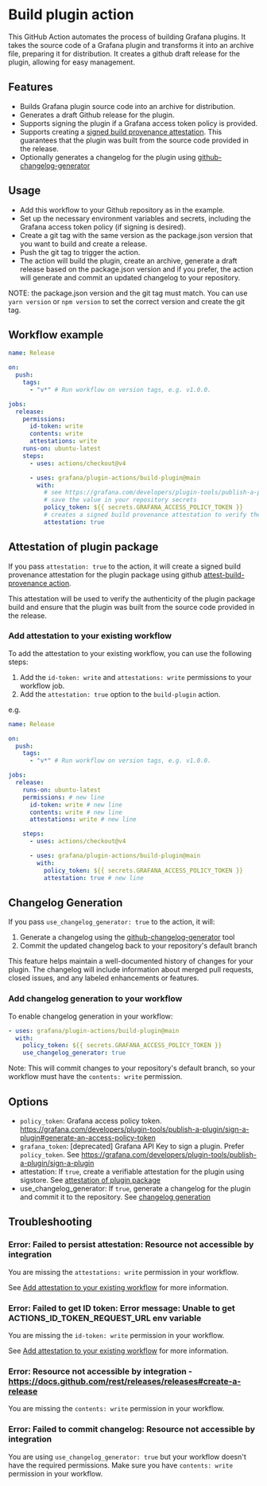 # Build plugin action

This GitHub Action automates the process of building Grafana plugins. It takes the source code of a Grafana plugin and transforms it into an archive file, preparing it for distribution. It creates a github draft release for the plugin, allowing for easy management.

## Features

- Builds Grafana plugin source code into an archive for distribution.
- Generates a draft Github release for the plugin.
- Supports signing the plugin if a Grafana access token policy is provided.
- Supports creating a [signed build provenance attestation](https://docs.github.com/en/actions/security-for-github-actions/using-artifact-attestations/using-artifact-attestations-to-establish-provenance-for-builds). This guarantees that the plugin was built from the source code provided in the release.
- Optionally generates a changelog for the plugin using [github-changelog-generator](https://github.com/github-changelog-generator/github-changelog-generator)

## Usage

- Add this workflow to your Github repository as in the example.
- Set up the necessary environment variables and secrets, including the Grafana access token policy (if signing is desired).
- Create a git tag with the same version as the package.json version that you want to build and create a release.
- Push the git tag to trigger the action.
- The action will build the plugin, create an archive, generate a draft release based on the package.json version and if you prefer, the action will generate and commit an updated changelog to your repository.

NOTE: the package.json version and the git tag must match. You can use `yarn version` or `npm version` to set the correct version and create the git tag.

## Workflow example

```yaml
name: Release

on:
  push:
    tags:
      - "v*" # Run workflow on version tags, e.g. v1.0.0.

jobs:
  release:
    permissions:
      id-token: write
      contents: write
      attestations: write
    runs-on: ubuntu-latest
    steps:
      - uses: actions/checkout@v4

      - uses: grafana/plugin-actions/build-plugin@main
        with:
          # see https://grafana.com/developers/plugin-tools/publish-a-plugin/sign-a-plugin#generate-an-access-policy-token to generate it
          # save the value in your repository secrets
          policy_token: ${{ secrets.GRAFANA_ACCESS_POLICY_TOKEN }}
          # creates a signed build provenance attestation to verify the authenticity of the plugin build
          attestation: true
```

## Attestation of plugin package

If you pass `attestation: true` to the action, it will create a signed build provenance attestation for the plugin package using github [attest-build-provenance action](https://github.com/actions/attest-build-provenance).

This attestation will be used to verify the authenticity of the plugin package build and ensure that the plugin was built from the source code provided in the release.

### Add attestation to your existing workflow

To add the attestation to your existing workflow, you can use the following steps:

1. Add the `id-token: write` and `attestations: write` permissions to your workflow job.
1. Add the `attestation: true` option to the `build-plugin` action.

e.g.

```yaml
name: Release

on:
  push:
    tags:
      - "v*" # Run workflow on version tags, e.g. v1.0.0.

jobs:
  release:
    runs-on: ubuntu-latest
    permissions: # new line
      id-token: write # new line
      contents: write # new line
      attestations: write # new line

    steps:
      - uses: actions/checkout@v4

      - uses: grafana/plugin-actions/build-plugin@main
        with:
          policy_token: ${{ secrets.GRAFANA_ACCESS_POLICY_TOKEN }}
          attestation: true # new line
```

## Changelog Generation

If you pass `use_changelog_generator: true` to the action, it will:

1. Generate a changelog using the [github-changelog-generator](https://github.com/github-changelog-generator/github-changelog-generator) tool
1. Commit the updated changelog back to your repository's default branch

This feature helps maintain a well-documented history of changes for your plugin. The changelog will include information about merged pull requests, closed issues, and any labeled enhancements or features.

### Add changelog generation to your workflow

To enable changelog generation in your workflow:

```yaml
- uses: grafana/plugin-actions/build-plugin@main
  with:
    policy_token: ${{ secrets.GRAFANA_ACCESS_POLICY_TOKEN }}
    use_changelog_generator: true
```

Note: This will commit changes to your repository's default branch, so your workflow must have the `contents: write` permission.

## Options

- `policy_token`: Grafana access policy token. https://grafana.com/developers/plugin-tools/publish-a-plugin/sign-a-plugin#generate-an-access-policy-token
- `grafana_token`: [deprecated] Grafana API Key to sign a plugin. Prefer `policy_token`. See https://grafana.com/developers/plugin-tools/publish-a-plugin/sign-a-plugin
- attestation: If `true`, create a verifiable attestation for the plugin using sigstore. See [attestation of plugin package](#attestation-of-plugin-package)
- use_changelog_generator: If `true`, generate a changelog for the plugin and commit it to the repository. See [changelog generation](#changelog-generation)

## Troubleshooting

### Error: Failed to persist attestation: Resource not accessible by integration

You are missing the `attestations: write` permission in your workflow.

See [Add attestation to your existing workflow](#add-attestation-to-your-existing-workflow) for more information.

### Error: Failed to get ID token: Error message: Unable to get ACTIONS_ID_TOKEN_REQUEST_URL env variable

You are missing the `id-token: write` permission in your workflow.

See [Add attestation to your existing workflow](#add-attestation-to-your-existing-workflow) for more information.

### Error: Resource not accessible by integration - https://docs.github.com/rest/releases/releases#create-a-release

You are missing the `contents: write` permission in your workflow.

### Error: Failed to commit changelog: Resource not accessible by integration
You are using `use_changelog_generator: true` but your workflow doesn't have the required permissions. Make sure you have `contents: write` permission in your workflow.
